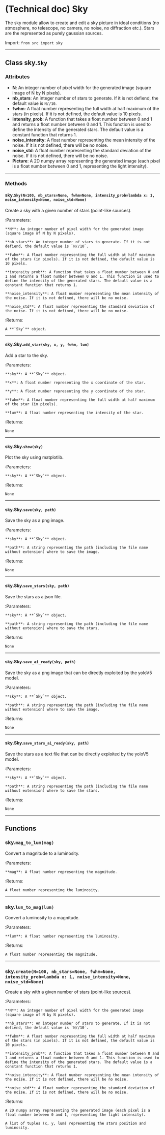 # (Technical doc) Sky

The sky module allow to create and edit a sky picture in ideal conditions (no atmosphere, no telescope, no camera, no noise, no diffraction etc.). Stars are the represented as purely gaussian sources.

Import: `from src import sky`



---

## Class sky.`Sky`

### Attributes

- **N**: An integer number of pixel width for the generated image (square image of N by N pixels).
- **nb_stars**: An integer number of stars to generate. If it is not defiend, the default value is `N//10`.
- **fwhm**: A float number representing the full width at half maximum of the stars (in pixels). If it is not defined, the default value is 10 pixels.
- **intensity_prob**: A function that takes a float number between 0 and 1 and returns a float number between 0 and 1. This function is used to define the intensity of the generated stars. The default value is a constant function that returns 1.
- **noise_intensity**: A float number representing the mean intensity of the noise. If it is not defined, there will be no noise.
- **noise_std**: A float number representing the standard deviation of the noise. If it is not defined, there will be no noise.
- **Picture**: A 2D numpy array representing the generated image (each pixel is a float number between 0 and 1, representing the light intensity).

---

### Methods

#### sky.`Sky(N=100, nb_stars=None, fwhm=None, intensity_prob=lambda x: 1, noise_intensity=None, noise_std=None)`

Create a sky with a given number of stars (point-like sources).

:Parameters:

    **N**: An integer number of pixel width for the generated image (square image of N by N pixels).

    **nb_stars**: An integer number of stars to generate. If it is not defiend, the default value is `N//10`.

    **fwhm**: A float number representing the full width at half maximum of the stars (in pixels). If it is not defined, the default value is 10 pixels.

    **intensity_prob**: A function that takes a float number between 0 and 1 and returns a float number between 0 and 1. This function is used to define the intensity of the generated stars. The default value is a constant function that returns 1.

    **noise_intensity**: A float number representing the mean intensity of the noise. If it is not defined, there will be no noise.

    **noise_std**: A float number representing the standard deviation of the noise. If it is not defined, there will be no noise.

:Returns:

    A **`Sky`** object.

---

#### sky.Sky.`add_star(sky, x, y, fwhm, lum)`

Add a star to the sky.

:Parameters:

    **sky**: A **`Sky`** object.

    **x**: A float number representing the x coordinate of the star.

    **y**: A float number representing the y coordinate of the star.

    **fwhm**: A float number representing the full width at half maximum of the star (in pixels).

    **lum**: A float number representing the intensity of the star.

:Returns:

    None

---

#### sky.Sky.`show(sky)`

Plot the sky using matplotlib.

:Parameters:

    **sky**: A **`Sky`** object.

:Returns:

    None

---

#### sky.Sky.`save(sky, path)`

Save the sky as a png image.

:Parameters:

    **sky**: A **`Sky`** object.

    **path**: A string representing the path (including the file name without extension) where to save the image.

:Returns:
    
    None

---

#### sky.Sky.`save_stars(sky, path)`

Save the stars as a json file.

:Parameters:

    **sky**: A **`Sky`** object.

    **path**: A string representing the path (including the file name without extension) where to save the stars.

:Returns:

    None

---

#### sky.Sky.`save_ai_ready(sky, path)`

Save the sky as a png image that can be directly exploited by the yoloV5 model.

:Parameters:

    **sky**: A **`Sky`** object.

    **path**: A string representing the path (including the file name without extension) where to save the image.

:Returns:

    None

---

#### sky.Sky.`save_stars_ai_ready(sky, path)`

Save the stars as a text file that can be directly exploited by the yoloV5 model.

:Parameters:

    **sky**: A **`Sky`** object.

    **path**: A string representing the path (including the file name without extension) where to save the stars.

:Returns:

    None

---

## Functions

### sky.`mag_to_lum(mag)`

Convert a magnitude to a luminosity.

:Parameters:

    **mag**: A float number representing the magnitude.

:Returns:

    A float number representing the luminosity.

---

### sky.`lum_to_mag(lum)`

Convert a luminosity to a magnitude.

:Parameters:

    **lum**: A float number representing the luminosity.

:Returns:

    A float number representing the magnitude.

---

### sky.`create(N=100, nb_stars=None, fwhm=None, intensity_prob=lambda x: 1, noise_intensity=None, noise_std=None)`

Create a sky with a given number of stars (point-like sources).

:Parameters:

    **N**: An integer number of pixel width for the generated image (square image of N by N pixels).

    **nb_stars**: An integer number of stars to generate. If it is not defiend, the default value is `N//10`.

    **fwhm**: A float number representing the full width at half maximum of the stars (in pixels). If it is not defined, the default value is 10 pixels.

    **intensity_prob**: A function that takes a float number between 0 and 1 and returns a float number between 0 and 1. This function is used to define the intensity of the generated stars. The default value is a constant function that returns 1.

    **noise_intensity**: A float number representing the mean intensity of the noise. If it is not defined, there will be no noise.

    **noise_std**: A float number representing the standard deviation of the noise. If it is not defined, there will be no noise.

:Returns:

    A 2D numpy array representing the generated image (each pixel is a float number between 0 and 1, representing the light intensity).

    A list of tuples (x, y, lum) representing the stars position and luminosity.
